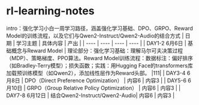 # rl-learning-notes
intro：强化学习小白一周学习路径，涵盖强化学习基础、DPO、GRPO、Reward Model的训练流程，以及它们与Qwen2-Instruct/Qwen2-Audio的结合方式
| 日期 | 学习主题 | 具体内容 | 产出 | 
| ---- | ---- | ---- | ---- |
| DAY1-2 6月6日 | 基础概念与Reward Model​ | 理论部分：​​强化学习基础​​：理解马尔可夫决策过程（MDP）、策略梯度、PPO算法。
​​Reward Model训练流程​​：数据标注：偏好排序（如Bradley-Terry模型）；损失函数；实践：用Hugging Face的transformers库加载预训练模型（如Qwen2），添加线性层作为Reward头部。 |111| 
| DAY3-4 6月8日 | DPO（Direct Preference Optimization） | 内容6 | 内容3 | 
| DAY5-6 6月10日 | GRPO（Group Relative Policy Optimization）​ | 内容6 | 内容3 | 
| DAY7-8 6月12日 | 结合Qwen2-Instruct/Qwen2-Audio​| 内容6 | 内容3 |  
